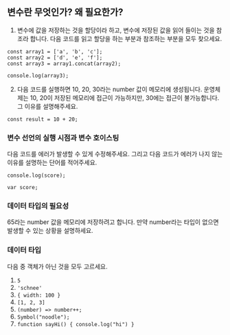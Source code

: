 ## 변수란 무엇인가? 왜 필요한가?
1. 변수에 값을 저장하는 것을 할당이라 하고, 변수에 저장된 값을 읽어 들이는 것을 참조라 합니다.
다음 코드를 읽고 할당을 하는 부분과 참조하는 부분을 모두 찾으세요.

```
const array1 = ['a', 'b', 'c'];
const array2 = ['d', 'e', 'f'];
const array3 = array1.concat(array2);

console.log(array3);
```

2. 다음 코드를 실행하면 10, 20, 30라는 number 값이 메모리에 생성됩니다. 운영체제는 10, 20이 저장된 메모리에 접근이 가능하지만, 30에는 접근이 불가능합니다. 그 이유를 설명해주세요.
```
const result = 10 + 20;
```

### 변수 선언의 실행 시점과 변수 호이스팅
  다음 코드를 에러가 발생할 수 있게 수정해주세요. 그리고 다음 코드가 에러가 나지 않는 이유를 설명하는 단어를 적어주세요.
```
console.log(score);

var score;
```

### 데이터 타입의 필요성
  65라는 number 값을 메모리에 저장하려고 합니다. 만약 number라는 타입이 없으면 발생할 수 있는 상황을 설명하세요.



### 데이터 타입
  다음 중 객체가 아닌 것을 모두 고르세요.
1) `5`
2) `'schnee'`
3) `{ width: 100 }`
4) `[1, 2, 3]`
5) `(number) => number++;`
6) `Symbol("noodle");`
7) `function sayHi() { console.log("hi") }`
